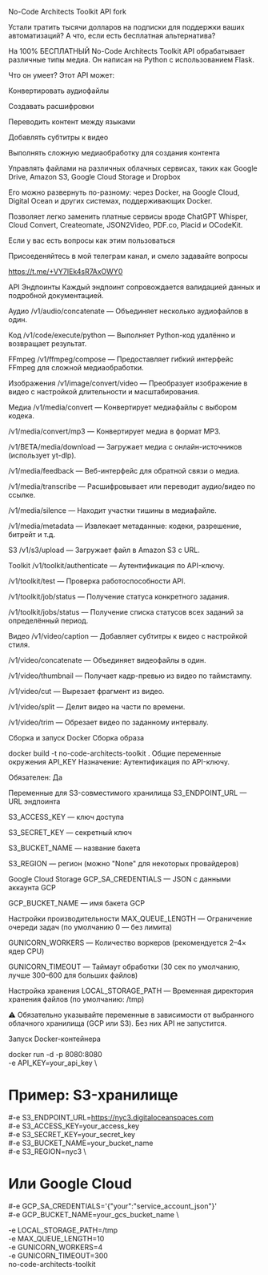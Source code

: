No-Code Architects Toolkit API fork

Устали тратить тысячи долларов на подписки для поддержки ваших автоматизаций? А что, если есть бесплатная альтернатива?

На 100% БЕСПЛАТНЫЙ No-Code Architects Toolkit API обрабатывает различные типы медиа. Он написан на Python с использованием Flask.

Что он умеет?
Этот API может:

Конвертировать аудиофайлы

Создавать расшифровки

Переводить контент между языками

Добавлять субтитры к видео

Выполнять сложную медиаобработку для создания контента

Управлять файлами на различных облачных сервисах, таких как Google Drive, Amazon S3, Google Cloud Storage и Dropbox

Его можно развернуть по-разному: через Docker, на Google Cloud, Digital Ocean и других системах, поддерживающих Docker.

Позволяет легко заменить платные сервисы вроде ChatGPT Whisper, Cloud Convert, Createomate, JSON2Video, PDF.co, Placid и OCodeKit.

Если у вас есть вопросы как этим пользоваться

Присоеденяйтесь в мой телеграм канал, и смело задавайте вопросы

https://t.me/+VY7IEk4sR7AxOWY0

API Эндпоинты
Каждый эндпоинт сопровождается валидацией данных и подробной документацией.

Аудио
/v1/audio/concatenate — Объединяет несколько аудиофайлов в один.

Код
/v1/code/execute/python — Выполняет Python-код удалённо и возвращает результат.

FFmpeg
/v1/ffmpeg/compose — Предоставляет гибкий интерфейс FFmpeg для сложной медиаобработки.

Изображения
/v1/image/convert/video — Преобразует изображение в видео с настройкой длительности и масштабирования.

Медиа
/v1/media/convert — Конвертирует медиафайлы с выбором кодека.

/v1/media/convert/mp3 — Конвертирует медиа в формат MP3.

/v1/BETA/media/download — Загружает медиа с онлайн-источников (использует yt-dlp).

/v1/media/feedback — Веб-интерфейс для обратной связи о медиа.

/v1/media/transcribe — Расшифровывает или переводит аудио/видео по ссылке.

/v1/media/silence — Находит участки тишины в медиафайле.

/v1/media/metadata — Извлекает метаданные: кодеки, разрешение, битрейт и т.д.

S3
/v1/s3/upload — Загружает файл в Amazon S3 с URL.

Toolkit
/v1/toolkit/authenticate — Аутентификация по API-ключу.

/v1/toolkit/test — Проверка работоспособности API.

/v1/toolkit/job/status — Получение статуса конкретного задания.

/v1/toolkit/jobs/status — Получение списка статусов всех заданий за определённый период.

Видео
/v1/video/caption — Добавляет субтитры к видео с настройкой стиля.

/v1/video/concatenate — Объединяет видеофайлы в один.

/v1/video/thumbnail — Получает кадр-превью из видео по таймстампу.

/v1/video/cut — Вырезает фрагмент из видео.

/v1/video/split — Делит видео на части по времени.

/v1/video/trim — Обрезает видео по заданному интервалу.

Сборка и запуск Docker
Сборка образа

docker build -t no-code-architects-toolkit .
Общие переменные окружения
API_KEY
Назначение: Аутентификация по API-ключу.

Обязателен: Да

Переменные для S3-совместимого хранилища
S3_ENDPOINT_URL — URL эндпоинта

S3_ACCESS_KEY — ключ доступа

S3_SECRET_KEY — секретный ключ

S3_BUCKET_NAME — название бакета

S3_REGION — регион (можно "None" для некоторых провайдеров)

Google Cloud Storage
GCP_SA_CREDENTIALS — JSON с данными аккаунта GCP

GCP_BUCKET_NAME — имя бакета GCP

Настройки производительности
MAX_QUEUE_LENGTH — Ограничение очереди задач (по умолчанию 0 — без лимита)

GUNICORN_WORKERS — Количество воркеров (рекомендуется 2–4× ядер CPU)

GUNICORN_TIMEOUT — Таймаут обработки (30 сек по умолчанию, лучше 300–600 для больших файлов)

Настройка хранения
LOCAL_STORAGE_PATH — Временная директория хранения файлов (по умолчанию: /tmp)

⚠️ Обязательно указывайте переменные в зависимости от выбранного облачного хранилища (GCP или S3). Без них API не запустится.

Запуск Docker-контейнера

docker run -d -p 8080:8080 \
  -e API_KEY=your_api_key \
  
  # Пример: S3-хранилище
  #-e S3_ENDPOINT_URL=https://nyc3.digitaloceanspaces.com \
  #-e S3_ACCESS_KEY=your_access_key \
  #-e S3_SECRET_KEY=your_secret_key \
  #-e S3_BUCKET_NAME=your_bucket_name \
  #-e S3_REGION=nyc3 \

  # Или Google Cloud
  #-e GCP_SA_CREDENTIALS='{"your":"service_account_json"}' \
  #-e GCP_BUCKET_NAME=your_gcs_bucket_name \

  -e LOCAL_STORAGE_PATH=/tmp \
  -e MAX_QUEUE_LENGTH=10 \
  -e GUNICORN_WORKERS=4 \
  -e GUNICORN_TIMEOUT=300 \
  no-code-architects-toolkit
  
